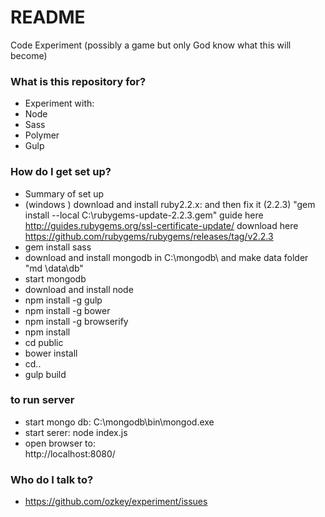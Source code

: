 # README #

Code Experiment (possibly a game but only God know what this will become)

### What is this repository for? ###

* Experiment with:
* Node
* Sass
* Polymer
* Gulp


### How do I get set up? ###

* Summary of set up
* (windows ) download and install ruby2.2.x: and then fix it (2.2.3) "gem install --local C:\rubygems-update-2.2.3.gem" guide here http://guides.rubygems.org/ssl-certificate-update/  download here https://github.com/rubygems/rubygems/releases/tag/v2.2.3
* gem install sass
* download and install mongodb in C:\mongodb\ and make data folder "md \data\db"
* start mongodb
* download and install node
* npm install -g gulp
* npm install -g bower
* npm install -g browserify
* npm install
* cd public
* bower install
* cd..
* gulp build

### to run server ###

* start mongo db: 
  C:\mongodb\bin\mongod.exe
* start serer:
  node index.js
* open browser to:  
  http://localhost:8080/

### Who do I talk to? ###

* https://github.com/ozkey/experiment/issues


